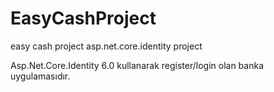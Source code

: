 # EasyCashProject
easy cash project asp.net.core.identity project

Asp.Net.Core.Identity 6.0 kullanarak register/login olan banka uygulamasıdır.
